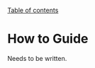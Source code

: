 [Table of contents](https://petrkryslucsd.github.io/Elfel.jl/latest/index.html)

# How to Guide

Needs to be written.

